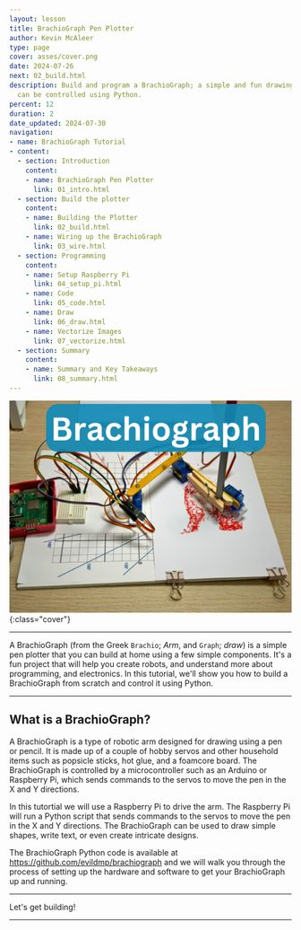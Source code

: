 ```yaml
---
layout: lesson
title: BrachioGraph Pen Plotter
author: Kevin McAleer
type: page
cover: asses/cover.png
date: 2024-07-26
next: 02_build.html
description: Build and program a BrachioGraph; a simple and fun drawing robot that
  can be controlled using Python.
percent: 12
duration: 2
date_updated: 2024-07-30
navigation:
- name: BrachioGraph Tutorial
- content:
  - section: Introduction
    content:
    - name: BrachioGraph Pen Plotter
      link: 01_intro.html
  - section: Build the plotter
    content:
    - name: Building the Plotter
      link: 02_build.html
    - name: Wiring up the BrachioGraph
      link: 03_wire.html
  - section: Programming
    content:
    - name: Setup Raspberry Pi
      link: 04_setup_pi.html
    - name: Code
      link: 05_code.html
    - name: Draw
      link: 06_draw.html
    - name: Vectorize Images
      link: 07_vectorize.html
  - section: Summary
    content:
    - name: Summary and Key Takeaways
      link: 08_summary.html
---
```



![Cover](assets/cover.png){:class="cover"}

---

A BrachioGraph (from the Greek `Brachio`; *Arm*, and `Graph`; *draw*) is a simple pen plotter that you can build at home using a few simple components. It's a fun project that will help you create robots, and understand more about programming, and electronics. In this tutorial, we'll show you how to build a BrachioGraph from scratch and control it using Python.

---

## What is a BrachioGraph?

A BrachioGraph is a type of robotic arm designed for drawing using a pen or pencil. It is made up of a couple of hobby servos and other household items such as popsicle sticks, hot glue, and a foamcore board. The BrachioGraph is controlled by a microcontroller such as an Arduino or Raspberry Pi, which sends commands to the servos to move the pen in the X and Y directions.

In this tutortial we will use a Raspberry Pi to drive the arm. The Raspberry Pi will run a Python script that sends commands to the servos to move the pen in the X and Y directions. The BrachioGraph can be used to draw simple shapes, write text, or even create intricate designs.

The BrachioGraph Python code is available at <https://github.com/evildmp/brachiograph> and we will walk you through the process of setting up the hardware and software to get your BrachioGraph up and running.

---

Let's get building!

---
